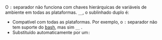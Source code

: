 O `:` separador não funciona com chaves hierárquicas de variáveis de ambiente em todas as plataformas. `__`, o sublinhado duplo é:

* Compatível com todas as plataformas. Por exemplo, o `:` separador não tem suporte do [bash](https://linuxhint.com/bash-environment-variables/), mas sim `__` .
* Substituído automaticamente por um`:`